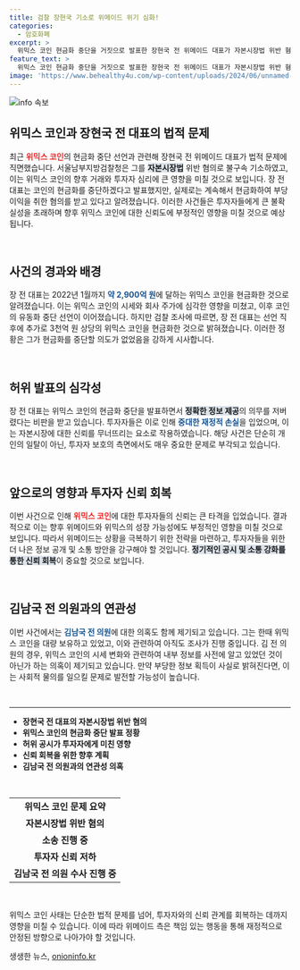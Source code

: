 ```yaml
---
title: 검찰 장현국 기소로 위메이드 위기 심화!
categories:
  - 암호화폐
excerpt: >
  위믹스 코인 현금화 중단을 거짓으로 발표한 장현국 전 위메이드 대표가 자본시장법 위반 혐의로 기소되었습니다. 검찰은 그가 이익을 취하기 위해 허위 발표를 한 것으로 판단하고, 이어지는 수사의 파장이 주목받고 있습니다.
feature_text: >
  위믹스 코인 현금화 중단을 거짓으로 발표한 장현국 전 위메이드 대표가 자본시장법 위반 혐의로 기소되었습니다. 검찰은 그가 이익을 취하기 위해 허위 발표를 한 것으로 판단하고, 이어지는 수사의 파장이 주목받고 있습니다.
image: 'https://www.behealthy4u.com/wp-content/uploads/2024/06/unnamed-file.png'
---
```


<p><img src="https://www.behealthy4u.com/wp-content/uploads/2024/06/unnamed-file.png" alt="info 속보" /></p>

<h2 data-ke-size="size26">위믹스 코인과 장현국 전 대표의 법적 문제</h2>

<p data-ke-size="size16">최근 <b><span style="color: #ee2323;">위믹스 코인</span></b>의 현금화 중단 선언과 관련해 장현국 전 위메이드 대표가 법적 문제에 직면했습니다. 서울남부지방검찰청은 그를 <b><span style="background-color: #21538527;">자본시장법</span></b> 위반 혐의로 불구속 기소하였고, 이는 위믹스 코인의 향후 거래와 투자자 심리에 큰 영향을 미칠 것으로 보입니다. 장 전 대표는 코인의 현금화를 중단하겠다고 발표했지만, 실제로는 계속해서 현금화하여 부당 이익을 취한 혐의를 받고 있다고 알려졌습니다. 이러한 사건들은 투자자들에게 큰 불확실성을 초래하며 향후 위믹스 코인에 대한 신뢰도에 부정적인 영향을 미칠 것으로 예상됩니다.</p>

<p data-ke-size="size16">&nbsp;</p>

<h2 data-ke-size="size26">사건의 경과와 배경</h2>

<p data-ke-size="size16">장 전 대표는 2022년 1월까지 <b><span style="color: #1a5490;">약 2,900억 원</span></b>에 달하는 위믹스 코인을 현금화한 것으로 알려졌습니다. 이는 위믹스 코인의 시세와 회사 주가에 심각한 영향을 미쳤고, 이후 코인의 유동화 중단 선언이 이어졌습니다. 하지만 검찰 조사에 따르면, 장 전 대표는 선언 직후에 추가로 3천억 원 상당의 위믹스 코인을 현금화한 것으로 밝혀졌습니다. 이러한 정황은 그가 현금화를 중단할 의도가 없었음을 강하게 시사합니다.</p>

<p data-ke-size="size16">&nbsp;</p>

<h2 data-ke-size="size26">허위 발표의 심각성</h2>

<p data-ke-size="size16">장 전 대표는 위믹스 코인의 현금화 중단을 발표하면서 <b><span style="background-color: #21538527;">정확한 정보 제공</span></b>의 의무를 저버렸다는 비판을 받고 있습니다. 투자자들은 이로 인해 <b><span style="color: #1a5490;">중대한 재정적 손실</span></b>을 입었으며, 이는 자본시장에 대한 신뢰를 무너뜨리는 요소로 작용하였습니다. 해당 사건은 단순히 개인의 일탈이 아닌, 투자자 보호의 측면에서도 매우 중요한 문제로 부각되고 있습니다.</p>

<p data-ke-size="size16">&nbsp;</p>

<h2 data-ke-size="size26">앞으로의 영향과 투자자 신뢰 회복</h2>

<p data-ke-size="size16">이번 사건으로 인해 <b><span style="color: #ee2323;">위믹스 코인</span></b>에 대한 투자자들의 신뢰는 큰 타격을 입었습니다. 결과적으로 이는 향후 위메이드와 위믹스의 성장 가능성에도 부정적인 영향을 미칠 것으로 보입니다. 따라서 위메이드는 상황을 극복하기 위한 전략을 마련하고, 투자자들을 위한 더 나은 정보 공개 및 소통 방안을 강구해야 할 것입니다. <b><span style="background-color: #21538527;">정기적인 공시 및 소통 강화를 통한 신뢰 회복</span></b>이 중요할 것으로 보입니다.</p>

<p data-ke-size="size16">&nbsp;</p>

<h2 data-ke-size="size26">김남국 전 의원과의 연관성</h2>

<p data-ke-size="size16">이번 사건에서는 <b><span style="color: #1a5490;">김남국 전 의원</span></b>에 대한 의혹도 함께 제기되고 있습니다. 그는 한때 위믹스 코인을 대량 보유하고 있었고, 이와 관련하여 아직도 조사가 진행 중입니다. 김 전 의원의 경우, 위믹스 코인의 시세 변화와 관련하여 내부 정보를 사전에 알고 있었던 것이 아닌가 하는 의혹이 제기되고 있습니다. 만약 부당한 정보 획득이 사실로 밝혀진다면, 이는 사회적 물의를 일으킬 문제로 발전할 가능성이 높습니다.</p>

<p data-ke-size="size16">&nbsp;</p>

<hr>

<ul>
    <li><b>장현국 전 대표의 자본시장법 위반 혐의</b></li>
    <li><b>위믹스 코인의 현금화 중단 발표 정황</b></li>
    <li><b>허위 공시가 투자자에게 미친 영향</b></li>
    <li><b>신뢰 회복을 위한 향후 계획</b></li>
    <li><b>김남국 전 의원과의 연관성 의혹</b></li>
</ul>

<p data-ke-size="size16">&nbsp;</p> 

<table>
    <tr>
        <td style="text-align: center; height: 17px;"><b>위믹스 코인 문제 요약</b></td>
    </tr>
    <tr>
        <td style="text-align: center; height: 17px;"><b>자본시장법 위반 혐의</b></td>
    </tr>
    <tr>
        <td style="text-align: center; height: 17px;"><b>소송 진행 중</b></td>
    </tr>
    <tr>
        <td style="text-align: center; height: 17px;"><b>투자자 신뢰 저하</b></td>
    </tr>
    <tr>
        <td style="text-align: center; height: 17px;"><b>김남국 전 의원 수사 진행 중</b></td>
    </tr>
</table>

<p data-ke-size="size16">&nbsp;</p>

<p data-ke-size="size16">위믹스 코인 사태는 단순한 법적 문제를 넘어, 투자자와의 신뢰 관계를 회복하는 데까지 영향을 미칠 수 있습니다. 이에 따라 위메이드 측은 책임 있는 행동을 통해 재정적으로 안정된 방향으로 나아가야 할 것입니다.</p>
생생한 뉴스, <a href="https://onioninfo.kr" rel="dofollow">onioninfo.kr</a>


